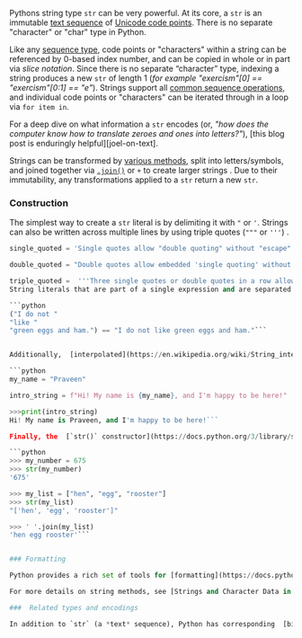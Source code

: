 Pythons string type `str` can be very powerful. At its core, a `str` is an immutable [text sequence](https://docs.python.org/3/library/stdtypes.html#text-sequence-type-str) of [Unicode code points](https://stackoverflow.com/questions/27331819/whats-the-difference-between-a-character-a-code-point-a-glyph-and-a-grapheme). There is no separate "character" or "char" type in Python.

Like any [sequence type](https://docs.python.org/3/library/stdtypes.html#sequence-types-list-tuple-range), code points or "characters" within a string can be referenced by 0-based index number, and can be copied in whole or in part via _slice notation_. Since there is no separate “character” type, indexing a string produces a new `str` of length 1 (_for example "exercism"[0] == "exercism"[0:1] == "e"_). Strings support all [common sequence operations](https://docs.python.org/3/library/stdtypes.html#common-sequence-operations), and individual code points or "characters" can be iterated through in a loop via `for item in`.

For a deep dive on what information a `str` encodes (or, _"how does the computer know how to translate zeroes and ones into letters?"_), [this blog post is enduringly helpful][joel-on-text].

Strings can be transformed by [various methods](https://docs.python.org/3/library/stdtypes.html#string-methods), split into letters/symbols, and joined together via [`.join()`](https://docs.python.org/3/library/stdtypes.html#str.join) or `+` to create larger strings . Due to their immutability, any transformations applied to a `str` return a new `str`.

### Construction

The simplest way to create a `str` literal is by delimiting it with `"` or `'`. Strings can also be written across multiple lines by using triple quotes (`"""` or `'''`) .

````python
single_quoted = 'Single quotes allow "double quoting" without "escape" characters.'

double_quoted = "Double quotes allow embedded 'single quoting' without 'escape' characters".

triple_quoted =  '''Three single quotes or double quotes in a row allow for multi-line string literals.  You will most often encounter these as "doc strings" or "doc tests" written just below the first line of a function or class definition.  They are often used with auto documentation tools.'''
String literals that are part of a single expression and are separated only by white space are _implicitly concatenated_ into a single string literal:

```python
("I do not "
"like "
"green eggs and ham.") == "I do not like green eggs and ham."```


Additionally,  [interpolated](https://en.wikipedia.org/wiki/String_interpolation) strings (`f-strings`) can be formed:

```python
my_name = "Praveen"

intro_string = f"Hi! My name is {my_name}, and I'm happy to be here!"

>>>print(intro_string)
Hi! My name is Praveen, and I'm happy to be here!```

Finally, the  [`str()` constructor](https://docs.python.org/3/library/stdtypes.html#str) can be used to create/coerce strings from other objects/types.  However, the `str` constructor _**will not iterate**_ through an object , so if something like a `list` of elements needs to be connected, `.join()` is a better option:

```python
>>> my_number = 675
>>> str(my_number)
'675'

>>> my_list = ["hen", "egg", "rooster"]
>>> str(my_list)
"['hen', 'egg', 'rooster']"

>>> ' '.join(my_list)
'hen egg rooster'```


### Formatting

Python provides a rich set of tools for [formatting](https://docs.python.org/3/library/string.html#custom-string-formatting) and [templating](https://docs.python.org/3/library/string.html#template-strings) strings, as well as more sophisticated text processing through the [re (_regular expressions_)](https://docs.python.org/3/library/re.html), [difflib (_sequence comparison_)](https://docs.python.org/3/library/difflib.html), and [textwrap](https://docs.python.org/3/library/textwrap.html) modules.   For a great introduction to string formatting in Python, see [this post at Real Python](https://realpython.com/python-string-formatting/).

For more details on string methods, see [Strings and Character Data in Python](https://realpython.com/python-strings/) at the same site.

###  Related types and encodings

In addition to `str` (a *text* sequence), Python has corresponding  [binary sequence types](https://docs.python.org/3/library/stdtypes.html#binaryseq) `bytes` (a *binary* sequence),  `bytearray` and `memoryview` for the efficient storage and handling of binary data.  Additionally, [Streams](https://docs.python.org/3/library/asyncio-stream.html#streams) allow sending and receiving binary data over a network connection without using callbacks.
````
